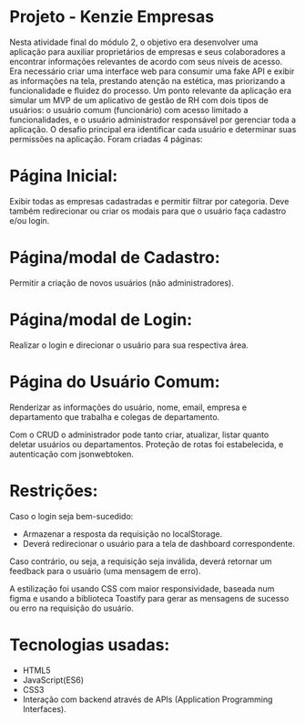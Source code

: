 # Projeto - Kenzie Empresas

  Nesta atividade final do módulo 2, o objetivo era desenvolver uma aplicação para auxiliar proprietários de empresas e seus colaboradores a encontrar informações relevantes de acordo com seus níveis de acesso. Era necessário criar uma interface web para consumir uma fake API e exibir as informações na tela, prestando atenção na estética, mas priorizando a funcionalidade e fluidez do processo. Um ponto relevante da aplicação era simular um MVP de um aplicativo de gestão de RH com dois tipos de usuários: o usuário comum (funcionário) com acesso limitado a funcionalidades, e o usuário administrador responsável por gerenciar toda a aplicação.
  O desafio principal era identificar cada usuário e determinar suas permissões na aplicação.
Foram criadas 4 páginas: 

# Página Inicial:
Exibir todas as empresas cadastradas e permitir filtrar por categoria. Deve também redirecionar ou criar os modais para que o usuário faça cadastro e/ou login.

# Página/modal de Cadastro:
Permitir a criação de novos usuários (não administradores). 

# Página/modal de Login:
Realizar o login e direcionar o usuário para sua respectiva área.

# Página do Usuário Comum:
Renderizar as informações do usuário, nome, email, empresa e departamento que trabalha e colegas de departamento.

Com o CRUD o administrador pode tanto criar, atualizar, listar quanto deletar usuários ou departamentos.
Proteção de rotas foi estabelecida, e autenticação com jsonwebtoken.

# Restrições:

Caso o login seja bem-sucedido:
- Armazenar a resposta da requisição no localStorage.
- Deverá redirecionar o usuário para a tela de dashboard correspondente.
  
Caso contrário, ou seja, a requisição seja inválida, deverá retornar um feedback para o usuário (uma mensagem de erro). 

A estilização foi usando CSS com maior responsividade, baseada num figma e usando a biblioteca Toastify para gerar as mensagens de sucesso ou erro na requisição do usuário.

# Tecnologias usadas: 

- HTML5
- JavaScript(ES6)
- CSS3 
- Interação com backend através de APIs (Application Programming Interfaces).
